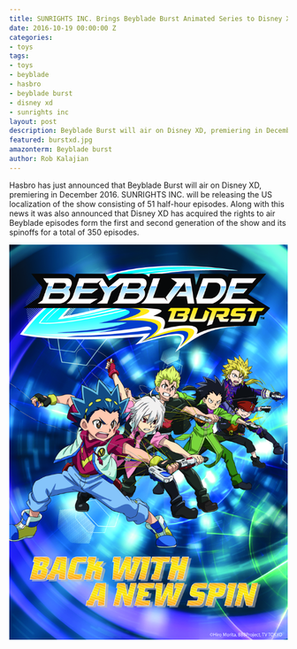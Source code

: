 ```yaml
---
title: SUNRIGHTS INC. Brings Beyblade Burst Animated Series to Disney XD
date: 2016-10-19 00:00:00 Z
categories:
- toys
tags:
- toys
- beyblade
- hasbro
- beyblade burst
- disney xd
- sunrights inc
layout: post
description: Beyblade Burst will air on Disney XD, premiering in December 2016.
featured: burstxd.jpg
amazonterm: Beyblade burst
author: Rob Kalajian
---
```


Hasbro has just announced that Beyblade Burst will air on Disney XD, premiering in December 2016. SUNRIGHTS INC. will be releasing the US localization of the show consisting of 51 half-hour episodes. Along with this news it was also announced that Disney XD has acquired the rights to air Beyblade episodes form the first and second generation of the show and its spinoffs for a total of 350 episodes.

![Poster](/images/beybladeburst/poster.jpg)
